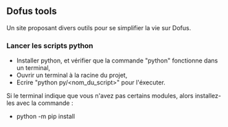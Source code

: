 ## Dofus tools

Un site proposant divers outils pour se simplifier la vie sur Dofus.

### Lancer les scripts python

- Installer python, et vérifier que la commande "python" fonctionne dans un terminal,
- Ouvrir un terminal à la racine du projet,
- Ecrire "python py/<nom_du_script>" pour l'éxecuter.

Si le terminal indique que vous n'avez pas certains modules, alors installez-les avec la commande :
- python -m pip install <module>
